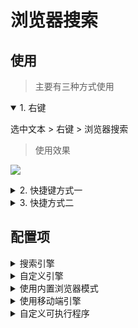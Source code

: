 # 浏览器搜索


## 使用

> 主要有三种方式使用

<details open>
<summary>1. 右键</summary>
	
选中文本 > 右键 > 浏览器搜索

> 使用效果

![](https://mp-77dc03ae-7084-429e-8b0f-4d540ae4a430.cdn.bspapp.com/images/hx-search-in-browser/hx-search-in-browser-1.jpg)

</details>

<details>
<summary>2. 快捷键方式一</summary>
	
**默认未配置**，如果需要使用这个模式，可以到`工具 > 自定义快捷键`手动进行配置

> 示例配置（配置command为`extension.search_quick_pick`）

![](https://mp-77dc03ae-7084-429e-8b0f-4d540ae4a430.cdn.bspapp.com/images/hx-search-in-browser/hx-search-in-browser-2.jpg)

> 使用效果

![](https://mp-77dc03ae-7084-429e-8b0f-4d540ae4a430.cdn.bspapp.com/images/hx-search-in-browser/hx-search-in-browser-3.gif)
	
</details>


<details>
<summary>3. 快捷方式二</summary>
	
**默认未配置**，如果需要使用这个模式，可以到`工具 > 自定义快捷键`手动进行配置

> 配置command为`extension.search_with_input`

> 使用效果

![](https://mp-77dc03ae-7084-429e-8b0f-4d540ae4a430.cdn.bspapp.com/images/hx-search-in-browser/hx-search-in-browser-4.gif)

</details>

## 配置项

<details>
<summary>搜索引擎</summary>

内置了多个引擎，按需选择即可

![](https://mp-77dc03ae-7084-429e-8b0f-4d540ae4a430.cdn.bspapp.com/images/hx-search-in-browser/hx-search-in-browser-5.jpg)

> **如果只是需要一个简单的浏览器搜索，那么这个配置项大致足够了。可以无视后面看起来略显繁杂的配置内容。**

</details>

<details>
<summary>自定义引擎</summary>

> 打开文件进行配置

* 自定义引擎与内置引擎混合数据，引擎ID冲突时，自定义引擎优先级更高
	* 衍生小技巧：如果不想要内置的引擎，可以在自定义引擎中定义同id的配置，且同时配置disabled为true即可

![](https://mp-77dc03ae-7084-429e-8b0f-4d540ae4a430.cdn.bspapp.com/images/hx-search-in-browser/hx-search-in-browser-3.jpg)

> 修改配置后，右键更新引擎，然后重启IDE即可

![](https://mp-77dc03ae-7084-429e-8b0f-4d540ae4a430.cdn.bspapp.com/images/hx-search-in-browser/hx-search-in-browser-4.jpg)

</details>

<details>
<summary>使用内置浏览器模式</summary>

* 勾选时，将在HBuilderX中创建web页面；
* 不勾选时，使用系统默认浏览器搜索

> 应用内打开时，可以通过`视图 > 插件扩展视图 > 浏览器搜索`关闭

</details>

<details>
<summary>使用移动端引擎</summary>

* 勾选时，会尝试访问引擎对应的移动端页面（如果有的话）
* 在使用内置浏览器模式时建议勾选

</details>

<details>
<summary>自定义可执行程序</summary>

此配置包含三项内容：开关、cwd和cmd

> 开关即为是否使用配置的`自定义可执行程序`；而cwd和cmd，举个例子比较好理解。

如下填写的效果是：以隐私方式打开chrome，指定目标url，其中%url为目标地址占位

* cmd: `chrome.exe --incognito %url`
* cwd: `C:\\Program Files\\Google\\Chrome\\Application`

![](https://mp-77dc03ae-7084-429e-8b0f-4d540ae4a430.cdn.bspapp.com/images/hx-search-in-browser/hx-search-in-browser-7.jpg)

</details> 